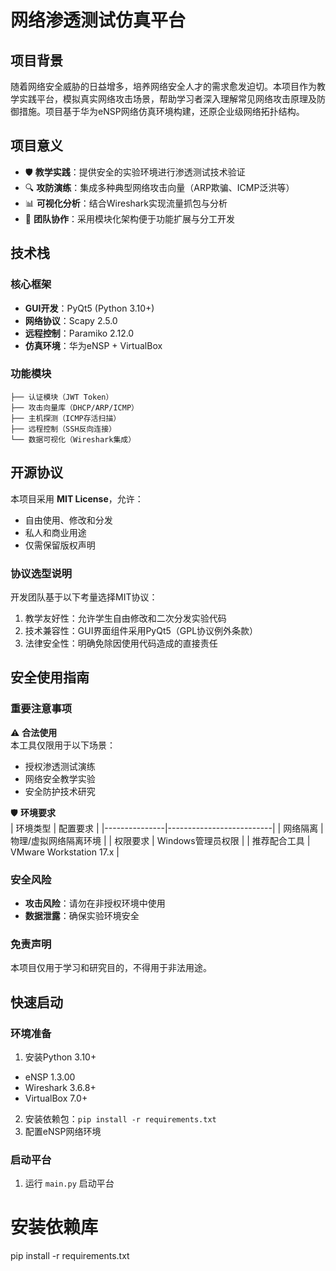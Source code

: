 # 网络渗透测试仿真平台

## 项目背景
随着网络安全威胁的日益增多，培养网络安全人才的需求愈发迫切。本项目作为教学实践平台，模拟真实网络攻击场景，帮助学习者深入理解常见网络攻击原理及防御措施。项目基于华为eNSP网络仿真环境构建，还原企业级网络拓扑结构。

## 项目意义
- 🛡️ **教学实践**：提供安全的实验环境进行渗透测试技术验证
- 🔍 **攻防演练**：集成多种典型网络攻击向量（ARP欺骗、ICMP泛洪等）
- 📊 **可视化分析**：结合Wireshark实现流量抓包与分析
- 👥 **团队协作**：采用模块化架构便于功能扩展与分工开发

## 技术栈
### 核心框架
- **GUI开发**：PyQt5 (Python 3.10+)
- **网络协议**：Scapy 2.5.0
- **远程控制**：Paramiko 2.12.0
- **仿真环境**：华为eNSP + VirtualBox

### 功能模块
```text
├── 认证模块（JWT Token）
├── 攻击向量库（DHCP/ARP/ICMP）
├── 主机探测（ICMP存活扫描）
├── 远程控制（SSH反向连接）
└── 数据可视化（Wireshark集成）
```

## 开源协议
本项目采用 **MIT License**，允许：
- 自由使用、修改和分发
- 私人和商业用途
- 仅需保留版权声明

### 协议选型说明
开发团队基于以下考量选择MIT协议：
1. 教学友好性：允许学生自由修改和二次分发实验代码
2. 技术兼容性：GUI界面组件采用PyQt5（GPL协议例外条款）
3. 法律安全性：明确免除因使用代码造成的直接责任

## 安全使用指南
### 重要注意事项
⚠️ **合法使用**  
本工具仅限用于以下场景：
- 授权渗透测试演练
- 网络安全教学实验
- 安全防护技术研究

🛡️ **环境要求**  
| 环境类型      | 配置要求                  |
|---------------|--------------------------|
| 网络隔离      | 物理/虚拟网络隔离环境    |
| 权限要求      | Windows管理员权限        |
| 推荐配合工具  | VMware Workstation 17.x   |

### 安全风险
- **攻击风险**：请勿在非授权环境中使用
- **数据泄露**：确保实验环境安全

### 免责声明
本项目仅用于学习和研究目的，不得用于非法用途。

## 快速启动
### 环境准备
1. 安装Python 3.10+
- eNSP 1.3.00
- Wireshark 3.6.8+
- VirtualBox 7.0+
2. 安装依赖包：`pip install -r requirements.txt`
3. 配置eNSP网络环境
### 启动平台
1. 运行 `main.py` 启动平台


# 安装依赖库
pip install -r requirements.txt 
